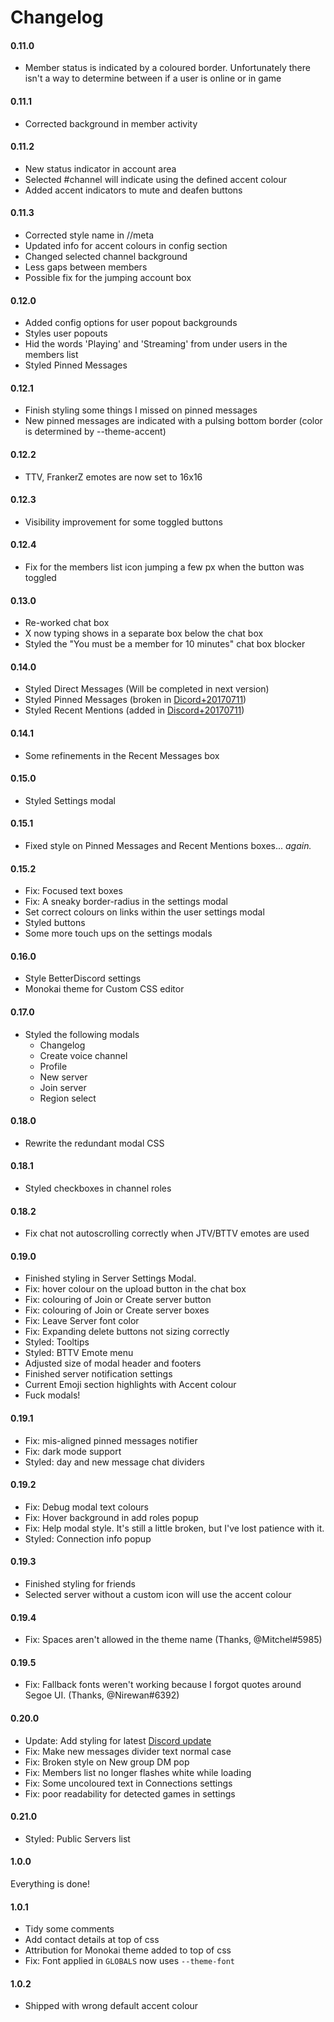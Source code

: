 # Changelog

#### 0.11.0
* Member status is indicated by a coloured border. Unfortunately there isn't a way to determine between if a user is online or in game

#### 0.11.1
* Corrected background in member activity

#### 0.11.2
* New status indicator in account area
* Selected #channel will indicate using the defined accent colour
* Added accent indicators to mute and deafen buttons

#### 0.11.3
* Corrected style name in //meta
* Updated info for accent colours in config section
* Changed selected channel background
* Less gaps between members
* Possible fix for the jumping account box

#### 0.12.0
* Added config options for user popout backgrounds
* Styles user popouts
* Hid the words 'Playing' and 'Streaming' from under users in the members list
* Styled Pinned Messages

#### 0.12.1
* Finish styling some things I missed on pinned messages
* New pinned messages are indicated with a pulsing bottom border (color is determined by --theme-accent)

#### 0.12.2
* TTV, FrankerZ emotes are now set to 16x16

#### 0.12.3
* Visibility improvement for some toggled buttons

#### 0.12.4
* Fix for the members list icon jumping a few px when the button was toggled

#### 0.13.0
* Re-worked chat box
* X now typing shows in a separate box below the chat box
* Styled the "You must be a member for 10 minutes" chat box blocker

#### 0.14.0
* Styled Direct Messages (Will be completed in next version)
* Styled Pinned Messages (broken in [Dicord+20170711](https://blog.discordapp.com/2016-7-11-change-log/))
* Styled Recent Mentions (added in [Discord+20170711](https://blog.discordapp.com/2016-7-11-change-log/))

#### 0.14.1
* Some refinements in the Recent Messages box

#### 0.15.0
* Styled Settings modal

#### 0.15.1
* Fixed style on Pinned Messages and Recent Mentions boxes... *again.*

#### 0.15.2
* Fix: Focused text boxes
* Fix: A sneaky border-radius in the settings modal
* Set correct colours on links within the user settings modal
* Styled buttons
* Some more touch ups on the settings modals

#### 0.16.0
* Style BetterDiscord settings
* Monokai theme for Custom CSS editor

#### 0.17.0
* Styled the following modals
  * Changelog
  * Create voice channel
  * Profile
  * New server
  * Join server
  * Region select

#### 0.18.0
* Rewrite the redundant modal CSS

#### 0.18.1
* Styled checkboxes in channel roles

#### 0.18.2
* Fix chat not autoscrolling correctly when JTV/BTTV emotes are used

#### 0.19.0
* Finished styling in Server Settings Modal.
* Fix: hover colour on the upload button in the chat box
* Fix: colouring of Join or Create server button
* Fix: colouring of Join or Create server boxes
* Fix: Leave Server font color
* Fix: Expanding delete buttons not sizing correctly
* Styled: Tooltips
* Styled: BTTV Emote menu
* Adjusted size of modal header and footers
* Finished server notification settings
* Current Emoji section highlights with Accent colour
* Fuck modals!

#### 0.19.1
* Fix: mis-aligned pinned messages notifier
* Fix: dark mode support
* Styled: day and new message chat dividers

#### 0.19.2
* Fix: Debug modal text colours
* Fix: Hover background in add roles popup
* Fix: Help modal style. It's still a little broken, but I've lost patience with it.
* Styled: Connection info popup

#### 0.19.3
* Finished styling for friends
* Selected server without a custom icon will use the accent colour

#### 0.19.4
* Fix: Spaces aren't allowed in the theme name (Thanks, @Mitchel#5985)

#### 0.19.5
* Fix: Fallback fonts weren't working because I forgot quotes around Segoe UI. (Thanks, @Nirewan#6392)

#### 0.20.0
* Update: Add styling for latest [Discord update](https://blog.discordapp.com/2016-7-28-change-log/)
* Fix: Make new messages divider text normal case
* Fix: Broken style on New group DM pop
* Fix: Members list no longer flashes white while loading
* Fix: Some uncoloured text in Connections settings
* Fix: poor readability for detected games in settings

#### 0.21.0
* Styled: Public Servers list

#### 1.0.0
Everything is done!

#### 1.0.1
* Tidy some comments
* Add contact details at top of css
* Attribution for Monokai theme added to top of css
* Fix: Font applied in `GLOBALS` now uses `--theme-font`

#### 1.0.2
* Shipped with wrong default accent colour